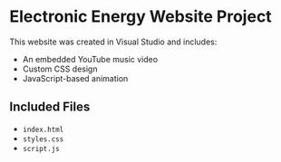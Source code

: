 # Electronic Energy Website Project

This website was created in Visual Studio and includes:

- An embedded YouTube music video
- Custom CSS design
- JavaScript-based animation

## Included Files

- `index.html`
- `styles.css`
- `script.js`
